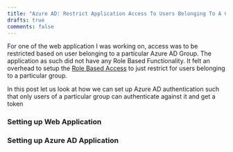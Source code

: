 ```yaml
---
title: "Azure AD: Restrict Application Access To Users Belonging To A Group"
drafts: true
comments: false
---
```


For one of the web application I was working on, access was to be restricted based on user belonging to a particular Azure AD Group. The application as such did not have any Role Based Functionality. It felt an overhead to setup the [Role Based Access](https://www.rahulpnath.com/blog/dot-net-core-api-and-azure-ad-groups-based-access/) to just restrict for users belonging to a particular group. 

In this post let us look at how we can set up Azure AD authentication such that only users of a particular group can authenticate against it and get a token

### Setting up Web Application


### Setting up Azure AD Application